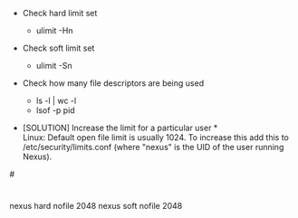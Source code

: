 * Check hard limit set
    * ulimit -Hn
* Check soft limit set
    * ulimit -Sn
* Check how many file descriptors are being used
    *  ls -l | wc -l
    *  lsof -p pid

* [SOLUTION] Increase the limit for a particular user
    *  
Linux:
Default open file limit is usually 1024.
To increase this add this to /etc/security/limits.conf (where "nexus" is the UID of the user running Nexus).

#<domain>      <type>  <item>         <value>
#
nexus          hard    nofile          2048
nexus          soft    nofile          2048